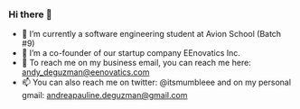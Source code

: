 ### Hi there 👋

- 🔭 I’m currently a software engineering student at Avion School (Batch #9)
- 🌱 I’m a co-founder of our startup company EEnovatics Inc.
- 💬 To reach me on my business email, you can reach me here: andy_deguzman@eenovatics.com
- 📫 You can also reach me on twitter: @itsmumbleee and on my personal gmail: andreapauline.deguzman@gmail.com
